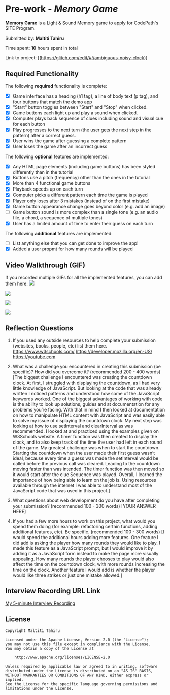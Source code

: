 # Pre-work - *Memory Game*

**Memory Game** is a Light & Sound Memory game to apply for CodePath's SITE Program. 

Submitted by: **Maltiti Tahiru**

Time spent: **10** hours spent in total

Link to project: [(https://glitch.com/edit/#!/ambiguous-noisy-clock)]

## Required Functionality

The following **required** functionality is complete:

* [x] Game interface has a heading (h1 tag), a line of body text (p tag), and four buttons that match the demo app
* [x] "Start" button toggles between "Start" and "Stop" when clicked. 
* [x] Game buttons each light up and play a sound when clicked. 
* [x] Computer plays back sequence of clues including sound and visual cue for each button
* [x] Play progresses to the next turn (the user gets the next step in the pattern) after a correct guess. 
* [x] User wins the game after guessing a complete pattern
* [x] User loses the game after an incorrect guess

The following **optional** features are implemented:

* [x] Any HTML page elements (including game buttons) has been styled differently than in the tutorial
* [x] Buttons use a pitch (frequency) other than the ones in the tutorial
* [x] More than 4 functional game buttons
* [x] Playback speeds up on each turn
* [x] Computer picks a different pattern each time the game is played
* [x] Player only loses after 3 mistakes (instead of on the first mistake)
* [x] Game button appearance change goes beyond color (e.g. add an image)
* [ ] Game button sound is more complex than a single tone (e.g. an audio file, a chord, a sequence of multiple tones)
* [x] User has a limited amount of time to enter their guess on each turn

The following **additional** features are implemented:

- [ ] List anything else that you can get done to improve the app!
- [x] Added a user propmt for how many rounds will be played

## Video Walkthrough (GIF)

If you recorded multiple GIFs for all the implemented features, you can add them here:
![](https://i.imgur.com/QbQ6UMr.gif)

![](https://i.imgur.com/F3O8ki9.gif)

![](https://i.imgur.com/vq9K36H.gif)

![](https://i.imgur.com/fbKQVVZ.gif)


## Reflection Questions
1. If you used any outside resources to help complete your submission (websites, books, people, etc) list them here. 
https://www.w3schools.com/
https://developer.mozilla.org/en-US/
https://youtube.com


2. What was a challenge you encountered in creating this submission (be specific)? How did you overcome it? (recommended 200 - 400 words) 
[The biggest challenge I encountered was creating the countdown clock. At first, I struggled with displaying the countdown, as I had very little knowledge of JavaScript. But looking at the code that was already written I noticed patterns and understood how some of the JavaScript keywords worked. One of the biggest advantages of working with code is the ability to look up solutions, guides and at documentation for any problems you’re facing. With that in mind I then looked at documentation on how to manipulate HTML content with JavaScript and was easily able to solve my issue of displaying the countdown clock. My next step was looking at how to use setInterval and clearInterval as was recommended. I looked at and practiced using the examples given on W3Schools website. A timer function was then created to display the clock, and to also keep track of the time the user had left in each round of the game. My greatest challenge was when to start the countdown. Starting the countdown when the user made their first guess wasn’t ideal, because every time a guess was made the setInterval would be called before the previous call was cleared. Leading to the countdown moving faster than was intended. The timer function was then moved so it would start after the clue Sequence was played. Overall, I learned the importance of how being able to learn on the job is. Using resources available through the internet I was able to understand most of the JavaScript code that was used in this project.]

3. What questions about web development do you have after completing your submission? (recommended 100 - 300 words) 
[YOUR ANSWER HERE]

4. If you had a few more hours to work on this project, what would you spend them doing (for example: refactoring certain functions, adding additional features, etc). Be specific. (recommended 100 - 300 words) 
[I would spend the additional hours adding more features. One feature I did add is asking the player how many rounds they would like to play. I made this feature as a JavaScript prompt, but I would improve it by adding it as a JavaScript form instead to make the page more visually appealing. How many rounds the player chooses to play would also affect the time on the countdown clock, with more rounds increasing the time on the clock. Another feature I would add is whether the player would like three strikes or just one mistake allowed.]



## Interview Recording URL Link

[My 5-minute Interview Recording](your-link-here)


## License

    Copyright Maltiti Tahiru

    Licensed under the Apache License, Version 2.0 (the "License");
    you may not use this file except in compliance with the License.
    You may obtain a copy of the License at

        http://www.apache.org/licenses/LICENSE-2.0

    Unless required by applicable law or agreed to in writing, software
    distributed under the License is distributed on an "AS IS" BASIS,
    WITHOUT WARRANTIES OR CONDITIONS OF ANY KIND, either express or implied.
    See the License for the specific language governing permissions and
    limitations under the License.